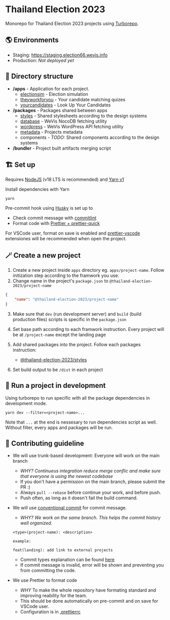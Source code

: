 # Thailand Election 2023

Monorepo for Thailand Election 2023 projects using [Turborepo](https://turbo.build/repo).

## 🌎 Environments

- Staging: https://staging.election66.wevis.info
- Production: _Not deployed yet_

## 🍱 Directory structure

- **/apps** - Application for each project.
  - [electionsim](apps/electionsim) - Election simulation
  - [theyworkforyou](apps/theyworkforyou) - Your candidate matching quizes
  - [yourcandidates](apps/yourcandidates) - Look Up Your Candidates
- **/packages** - Packages shared between apps
  - [styles](packages/styles) - Shared stylesheets according to the design systems
  - [database](packages/database) - WeVis NocoDB fetching utility
  - [wordpress](packages/wordpress) - WeVis WordPress API fetching utility
  - [metadata](packages/metadata) - Projects metadata
  - components - _TODO:_ Shared components according to the design systems
- **/bundler** - Project built artifacts merging script

## 🏗️ Set up

Requires [NodeJS](https://nodejs.org/en/) (v18 LTS is recommended) and [Yarn v1](https://classic.yarnpkg.com/lang/en/)

Install dependencies with Yarn

```shell
yarn
```

Pre-commit hook using [Husky](https://typicode.github.io/husky) is set up to

- Check commit message with [commitlint](https://commitlint.js.org/)
- Format code with [Prettier + prettier-quick](https://prettier.io/docs/en/precommit.html)

For VSCode user, format on save is enabled and [prettier-vscode](https://marketplace.visualstudio.com/items?itemName=esbenp.prettier-vscode) extensiones will be recommended when open the project.

## 🪄 Create a new project

1. Create a new project inside `apps` directory eg. `apps/project-name`. Follow initization step according to the framwork you use.
2. Change name in the project's `package.json` to `@thailand-election-2023/project-name`

```json
{
	"name": "@thailand-election-2023/project-name"
}
```

3. Make sure that `dev` (run development server) and `build` (build production files) scripts is specific in the `package.json`

4. Set base path according to each framwork instruction. Every project will be at `/project-name` except the landing page

5. Add shared packages into the project. Follow each packages instruction:

   - [@thailand-election-2023/styles](packages/styles)

6. Set build output to be `/dist` in each project

## 👟 Run a project in development

Using turborepo to run specific with all the package dependencies in development mode.

```
yarn dev --filter=<project-name>...
```

Note that `...` at the end is nessesary to run dependencies script as well. Without filter, every apps and packages will be run.

## 🙌 Contributing guideline

- We will use trunk-based development: Everyone will work on the main branch
  - _WHY? Continueus integration reduce merge conflic and make sure that everyone is using the newest codebase_
  - If you don't have a permission on the main branch, please submit the PR :)
  - Always `pull --rebase` before continue your work, and before push.
  - Push often, as long as it doesn't fail the build command.
- We will use [conventional commit](https://www.conventionalcommits.org/en/v1.0.0/) for commit message.

  - _WHY? We work on the same branch. This helps the commit history well organized._

  ```
  <type>(project-name): <description>

  example:

  feat(landing): add link to external projects
  ```

  - Commit types explanation can be found [here](https://github.com/pvdlg/conventional-changelog-metahub#commit-types)
  - If commit message is invalid, error will be shown and preventing you from committing the code.

- We use Prettier to format code
  - _WHY_ To make the whole repository have formating standard and improving reability for the team.
  - This should be done automatically on pre-commit and on save for VSCode user.
  - Configuration is in [.prettierrc](.prettierrc)
